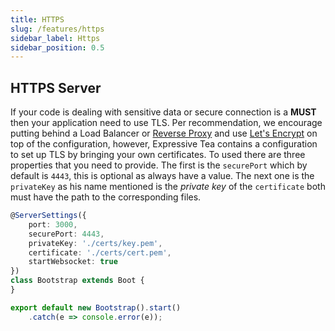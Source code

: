 ```yaml
---
title: HTTPS
slug: /features/https
sidebar_label: Https
sidebar_position: 0.5
---
```


## HTTPS Server

If your code is dealing with sensitive data or secure connection is a **MUST** then your application need to use TLS. Per
recommendation, we encourage putting behind a Load Balancer or [Reverse Proxy](https://www.nginx.com/resources/wiki/start/topics/examples/reverseproxycachingexample/)
and use [Let's Encrypt](https://letsencrypt.org) on top of the configuration, however, Expressive Tea contains a configuration
to set up TLS by bringing your own certificates. To used there are three properties that you need to provide. The first is
the `securePort` which by default is `4443`, this is optional as always have a value. The next one is the `privateKey`
as his name mentioned is the *private key* of the `certificate` both must have the path to the corresponding files.

```typescript title="main.ts" {3-5}
@ServerSettings({
    port: 3000,
    securePort: 4443,
    privateKey: './certs/key.pem',
    certificate: './certs/cert.pem',
    startWebsocket: true
})
class Bootstrap extends Boot {
}

export default new Bootstrap().start()
    .catch(e => console.error(e));
```